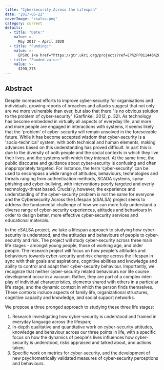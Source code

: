 ```yaml
---
title: "Cybersecurity Across the Lifespan"
date: "2017-05-22"
coverImage: "csalsa.png"
category: current
details:
  - title: "Date:"
    value: >-
      May 2017 – April 2020
  - title: "Funding:"
    value: >-
      EPSRC (<a href="https://gtr.ukri.org/projects?ref=EP%2FP011446%2F1">EP/P011446/1</a>)
  - title: "Funded value:"
    value: >-
      £290,275
---
```

## Abstract
Despite increased efforts to improve cyber-security for organisations and individuals, growing reports of breaches and attacks suggest that not only are we more vulnerable than ever, but also that there "is no obvious solution to the problem of cyber-security" (Garfinkel, 2012, p. 32). As technology has become embedded in virtually all aspects of everyday life, and more and more people are engaged in interactions with systems, it seems likely that the 'problem' of cyber-security will remain unsolved in the foreseeable future. While it has become accepted wisdom that cyber-security is a 'socio-technical' system, with both technical and human elements, making advances based on this understanding has proved difficult. In part this is due to the diversity of both people and the social contexts in which they live their lives, and the systems with which they interact. At the same time, the public discourse and guidance about cyber-security is confusing and often inappropriately targeted. For instance, the term 'cyber-security' can be used to encompass a wide range of attitudes, behaviours, technologies and threats ranging from authentication methods, SCADA systems, spear phishing and cyber-bullying, with interventions poorly targeted and overly technology-threat based. Crucially, however, the experience and understanding of the cyber-security problem is not the same for everyone and the Cybersecurity Across the Lifespan (cSALSA) project seeks to address the fundamental challenge of how we can more fully understand a diverse range of cyber-security experiences, attitudes and behaviours in order to design better, more effective cyber-security services and educational materials.

In the cSALSA project, we take a lifespan approach to studying how cyber-security is understood, and the attitudes and behaviours of people to cyber-security and risk. The project will study cyber-security across three main life stages - amongst young people, those of working age, and older people. The research project will focus on how people's attitudes and behaviours towards cyber-security and risk change across the lifespan in sync with their goals and aspirations, cognitive abilities and knowledge and ability to control and adapt their cyber-security behaviour. Importantly, we recognize that neither cyber-security related behaviours nor life course development occur in a vacuum. Rather, they are part of a complex inter-play of individual characteristics, elements shared with others in a particular life stage, and the dynamic context in which the person finds themselves. These contexts include aspects of family life, organizational structures, cognitive capacity and knowledge, and social support networks.

We propose a three pronged approach to studying these three life stages:

1. Research investigating how cyber-security is understood and framed in everyday language across the lifespan;
2. In-depth qualitative and quantitative work on cyber-security attitudes, knowledge and behaviour across our three points in life, with a specific focus on how the dynamics of people's lives influences how cyber-security is understood, risks appraised and talked about, and actions taken;
3. Specific work on metrics for cyber-security, and the development of new psychometrically validated measures of cyber-security perceptions and behaviours.
